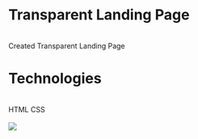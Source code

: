 # Transparent Landing Page
<br>
Created Transparent Landing Page

# Technologies
<br>
HTML
CSS

<br>
<br>

<img src="gif.gif">